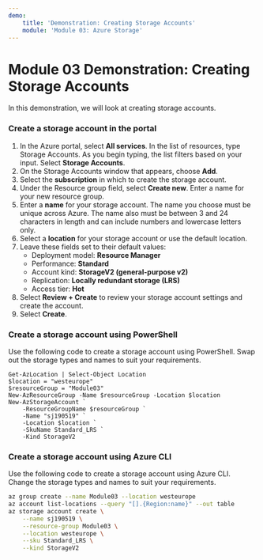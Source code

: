 ```yaml
---
demo:
    title: 'Demonstration: Creating Storage Accounts'
    module: 'Module 03: Azure Storage'
---
```


# Module 03 Demonstration: Creating Storage Accounts 
In this demonstration, we will look at creating storage accounts.

### Create a storage account in the portal 

1.  In the Azure portal, select **All services**. In the list of resources, type Storage Accounts. As you begin typing, the list filters based on your input. Select **Storage Accounts**.
2.  On the Storage Accounts window that appears, choose **Add**.
3.  Select the **subscription** in which to create the storage account.
4.  Under the Resource group field, select **Create new**. Enter a name for your new resource group.
5.  Enter a **name** for your storage account. The name you choose must be unique across Azure. The name also must be between 3 and 24 characters in length and can include numbers and lowercase letters only.
6.  Select a **location** for your storage account or use the default location.
7.  Leave these fields set to their default values:
    - Deployment model: **Resource Manager**
    - Performance: **Standard**
    - Account kind: **StorageV2 (general-purpose v2)**
    - Replication: **Locally redundant storage (LRS)**
    - Access tier: **Hot**
8.  Select **Review + Create** to review your storage account settings and create the account.
9.  Select **Create**.

### Create a storage account using PowerShell 
Use the following code to create a storage account using PowerShell. Swap out the storage types and names to suit your requirements.

``` posh
Get-AzLocation | Select-Object Location 
$location = "westeurope"
$resourceGroup = "Module03" 
New-AzResourceGroup -Name $resourceGroup -Location $location 
New-AzStorageAccount `
    -ResourceGroupName $resourceGroup `
    -Name "sj190519" `
    -Location $location `
    -SkuName Standard_LRS `
    -Kind StorageV2
```

### Create a storage account using Azure CLI 
Use the following code to create a storage account using Azure CLI. Change the storage types and names to suit your requirements.

``` sh
az group create --name Module03 --location westeurope 
az account list-locations --query "[].{Region:name}" --out table 
az storage account create \
    --name sj190519 \
    --resource-group Module03 \
    --location westeurope \
    --sku Standard_LRS \
    --kind StorageV2
```
